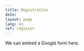 ```yaml
---
title: Registration
date:
layout: page
lang: en
ref: register
---
```

We can embed a Google form here.
